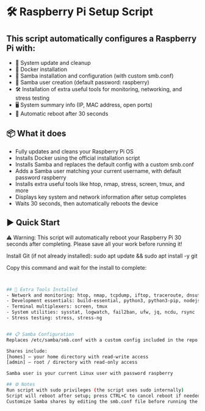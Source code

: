 # 🛠 Raspberry Pi Setup Script


## This script automatically configures a Raspberry Pi with:
- 🔄 System update and cleanup
- 🐳 Docker installation
- 📁 Samba installation and configuration (with custom smb.conf)
- 👤 Samba user creation (default password: raspberry)
- 🛠 Installation of extra useful tools for monitoring, networking, and stress testing
- 🖥 System summary info (IP, MAC address, open ports)
- 🔁 Automatic reboot after 30 seconds


## 📦 What it does
- Fully updates and cleans your Raspberry Pi OS
- Installs Docker using the official installation script
- Installs Samba and replaces the default config with a custom smb.conf
- Adds a Samba user matching your current username, with default password raspberry
- Installs extra useful tools like htop, nmap, stress, screen, tmux, and more
- Displays key system and network information after setup completes
- Waits 30 seconds, then automatically reboots the device

## ▶️ Quick Start
⚠️ Warning: This script will automatically reboot your Raspberry Pi 30 seconds after completing. Please save all your work before running it!

Install Git (if not already installed):
sudo apt update && sudo apt install -y git

Copy this command and wait for the install to complete:
```bash git clone https://github.com/FASTPieMan/testbench.git && cd testbench && chmod +x setup-raspi.sh && ./setup-raspi.sh


## 🔧 Extra Tools Installed
- Network and monitoring: htop, nmap, tcpdump, iftop, traceroute, dnsutils, net-tools
- Development essentials: build-essential, python3, python3-pip, nodejs, npm
- Terminal multiplexers: screen, tmux
- System utilities: sysstat, logwatch, fail2ban, ufw, jq, ncdu, rsync
- Stress testing: stress, stress-ng


## 📋 Samba Configuration
Replaces /etc/samba/smb.conf with a custom config included in the repo

Shares include:
[homes] — your home directory with read-write access
[admin] — root / directory with read-only access

Samba user is your current Linux user with password raspberry

## ⚙️ Notes
Run script with sudo privileges (the script uses sudo internally)
Script will reboot after setup; press CTRL+C to cancel reboot if needed
Customize Samba shares by editing the smb.conf file before running the script
